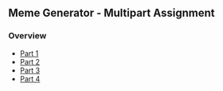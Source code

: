 ## Meme Generator - Multipart Assignment

### Overview

- [Part 1](./part_01.md)
- [Part 2](./part_02.md)
- [Part 3](./part_03.md)
- [Part 4](./part_04.md)
